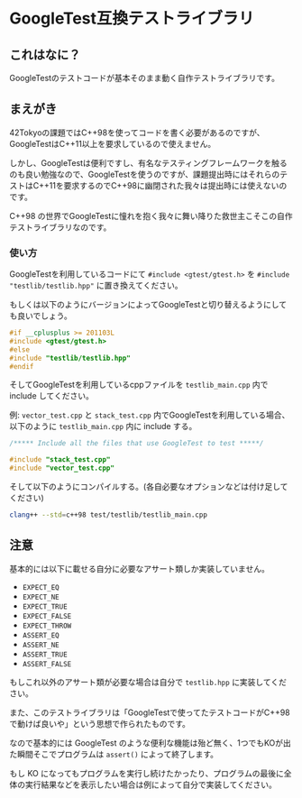 # GoogleTest互換テストライブラリ

## これはなに？

GoogleTestのテストコードが基本そのまま動く自作テストライブラリです。

## まえがき

42Tokyoの課題ではC++98を使ってコードを書く必要があるのですが、GoogleTestはC++11以上を要求しているので使えません。

しかし、GoogleTestは便利ですし、有名なテスティングフレームワークを触るのも良い勉強なので、GoogleTestを使うのですが、課題提出時にはそれらのテストはC++11を要求するのでC++98に幽閉された我々は提出時には使えないのです。

C++98 の世界でGoogleTestに憧れを抱く我々に舞い降りた救世主こそこの自作テストライブラリなのです。

### 使い方

GoogleTestを利用しているコードにて `#include <gtest/gtest.h>` を `#include "testlib/testlib.hpp"` に置き換えてください。

もしくは以下のようにバージョンによってGoogleTestと切り替えるようにしても良いでしょう。

```c++
#if __cplusplus >= 201103L
#include <gtest/gtest.h>
#else
#include "testlib/testlib.hpp"
#endif
```

そしてGoogleTestを利用しているcppファイルを `testlib_main.cpp` 内で include してください。

例: `vector_test.cpp` と `stack_test.cpp` 内でGoogleTestを利用している場合、以下のように `testlib_main.cpp` 内に include する。

```c++
/***** Include all the files that use GoogleTest to test *****/

#include "stack_test.cpp"
#include "vector_test.cpp"
```

そして以下のようにコンパイルする。(各自必要なオプションなどは付け足してください)

```bash
clang++ --std=c++98 test/testlib/testlib_main.cpp
```

## 注意

基本的には以下に載せる自分に必要なアサート類しか実装していません。

- `EXPECT_EQ`
- `EXPECT_NE`
- `EXPECT_TRUE`
- `EXPECT_FALSE`
- `EXPECT_THROW`
- `ASSERT_EQ`
- `ASSERT_NE`
- `ASSERT_TRUE`
- `ASSERT_FALSE`

もしこれ以外のアサート類が必要な場合は自分で `testlib.hpp` に実装してください。

また、このテストライブラリは「GoogleTestで使ってたテストコードがC++98で動けば良いや」という思想で作られたものです。

なので基本的には GoogleTest のような便利な機能は殆ど無く、1つでもKOが出た瞬間そこでプログラムは `assert()` によって終了します。

もし KO になってもプログラムを実行し続けたかったり、プログラムの最後に全体の実行結果などを表示したい場合は例によって自分で実装してください。
